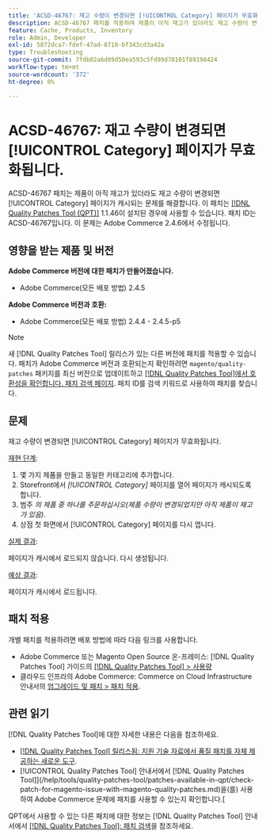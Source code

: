 ```yaml
---
title: 'ACSD-46767: 재고 수량이 변경되면 [!UICONTROL Category] 페이지가 무효화됩니다.'
description: ACSD-46767 패치를 적용하여 제품이 아직 재고가 있더라도 재고 수량이 변경되면 [!UICONTROL Category] 페이지가 캐시되는 Adobe Commerce 문제를 해결합니다.
feature: Cache, Products, Inventory
role: Admin, Developer
exl-id: 5872dca7-fdef-47ad-8718-bf343cd3a42a
type: Troubleshooting
source-git-commit: 7fdb02a6d89d50ea593c5fd99d78101f89198424
workflow-type: tm+mt
source-wordcount: '372'
ht-degree: 0%

---
```


# ACSD-46767: 재고 수량이 변경되면 [!UICONTROL Category] 페이지가 무효화됩니다.

ACSD-46767 패치는 제품이 아직 재고가 있더라도 재고 수량이 변경되면 [!UICONTROL Category] 페이지가 캐시되는 문제를 해결합니다. 이 패치는 [[!DNL Quality Patches Tool (QPT)]](https://experienceleague.adobe.com/en/docs/commerce-operations/tools/quality-patches-tool/quality-patches-tool-to-self-serve-quality-patches) 1.1.46이 설치된 경우에 사용할 수 있습니다. 패치 ID는 ACSD-46767입니다. 이 문제는 Adobe Commerce 2.4.6에서 수정됩니다.

## 영향을 받는 제품 및 버전

**Adobe Commerce 버전에 대한 패치가 만들어졌습니다.**

* Adobe Commerce(모든 배포 방법) 2.4.5

**Adobe Commerce 버전과 호환:**

* Adobe Commerce(모든 배포 방법) 2.4.4 - 2.4.5-p5

>[!NOTE]
>
>새 [!DNL Quality Patches Tool] 릴리스가 있는 다른 버전에 패치를 적용할 수 있습니다. 패치가 Adobe Commerce 버전과 호환되는지 확인하려면 `magento/quality-patches` 패키지를 최신 버전으로 업데이트하고 [[!DNL Quality Patches Tool]에서 호환성을 확인합니다. 패치 검색 페이지](https://experienceleague.adobe.com/tools/commerce-quality-patches/index.html). 패치 ID를 검색 키워드로 사용하여 패치를 찾습니다.

## 문제

재고 수량이 변경되면 [!UICONTROL Category] 페이지가 무효화됩니다.

<u>재현 단계</u>:

1. 몇 가지 제품을 만들고 동일한 카테고리에 추가합니다.
1. Storefront에서 *[!UICONTROL Category]* 페이지를 열어 페이지가 캐시되도록 합니다.
1. 범주 *의 제품 중 하나를 주문하십시오(제품 수량이 변경되었지만 아직 제품이 재고가 있음)*.
1. 상점 첫 화면에서 [!UICONTROL Category] 페이지를 다시 엽니다.

<u>실제 결과</u>:

페이지가 캐시에서 로드되지 않습니다. 다시 생성됩니다.

<u>예상 결과</u>:

페이지가 캐시에서 로드됩니다.

## 패치 적용

개별 패치를 적용하려면 배포 방법에 따라 다음 링크를 사용합니다.

* Adobe Commerce 또는 Magento Open Source 온-프레미스: [!DNL Quality Patches Tool] 가이드의 [[!DNL Quality Patches Tool] > 사용량](/help/tools/quality-patches-tool/usage.md)
* 클라우드 인프라의 Adobe Commerce: Commerce on Cloud Infrastructure 안내서의 [업그레이드 및 패치 > 패치 적용](https://experienceleague.adobe.com/docs/commerce-cloud-service/user-guide/develop/upgrade/apply-patches.html).

## 관련 읽기

[!DNL Quality Patches Tool]에 대한 자세한 내용은 다음을 참조하세요.

* [[!DNL Quality Patches Tool] 릴리스됨: 지원 기술 자료에서 품질 패치를 자체 제공하는 새로운 도구](https://experienceleague.adobe.com/en/docs/commerce-operations/tools/quality-patches-tool/quality-patches-tool-to-self-serve-quality-patches).
* [!UICONTROL Quality Patches Tool] 안내서에서  [!DNL Quality Patches Tool]](/help/tools/quality-patches-tool/patches-available-in-qpt/check-patch-for-magento-issue-with-magento-quality-patches.md)을(를) 사용하여 Adobe Commerce 문제에 패치를 사용할 수 있는지 확인합니다.[


QPT에서 사용할 수 있는 다른 패치에 대한 정보는 [!DNL Quality Patches Tool] 안내서에서 [[!DNL Quality Patches Tool]: 패치 검색](https://experienceleague.adobe.com/tools/commerce-quality-patches/index.html)을 참조하세요.
